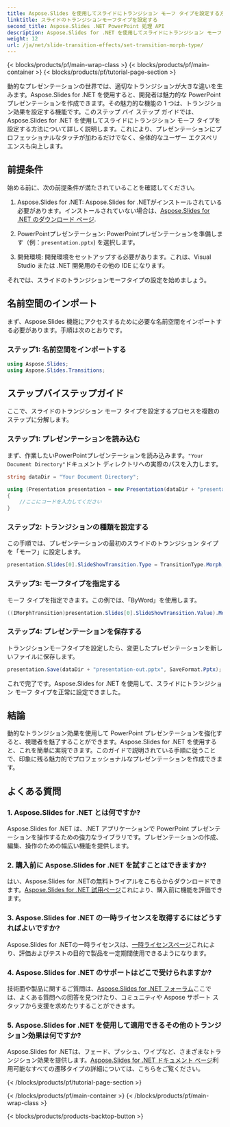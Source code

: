 ```yaml
---
title: Aspose.Slides を使用してスライドにトランジション モーフ タイプを設定する方法
linktitle: スライドのトランジションモーフタイプを設定する
second_title: Aspose.Slides .NET PowerPoint 処理 API
description: Aspose.Slides for .NET を使用してスライドにトランジション モーフ タイプを設定する方法を学びます。コード例付きのステップ バイ ステップ ガイド。今すぐプレゼンテーションを強化しましょう。
weight: 12
url: /ja/net/slide-transition-effects/set-transition-morph-type/
---
```


{< blocks/products/pf/main-wrap-class >}
{< blocks/products/pf/main-container >}
{< blocks/products/pf/tutorial-page-section >}


動的なプレゼンテーションの世界では、適切なトランジションが大きな違いを生みます。Aspose.Slides for .NET を使用すると、開発者は魅力的な PowerPoint プレゼンテーションを作成できます。その魅力的な機能の 1 つは、トランジション効果を設定する機能です。このステップ バイ ステップ ガイドでは、Aspose.Slides for .NET を使用してスライドにトランジション モーフ タイプを設定する方法について詳しく説明します。これにより、プレゼンテーションにプロフェッショナルなタッチが加わるだけでなく、全体的なユーザー エクスペリエンスも向上します。

## 前提条件

始める前に、次の前提条件が満たされていることを確認してください。

1.  Aspose.Slides for .NET: Aspose.Slides for .NETがインストールされている必要があります。インストールされていない場合は、[Aspose.Slides for .NET のダウンロード ページ](https://releases.aspose.com/slides/net/).

2.  PowerPointプレゼンテーション: PowerPointプレゼンテーションを準備します（例：`presentation.pptx`) を選択します。

3. 開発環境: 開発環境をセットアップする必要があります。これは、Visual Studio または .NET 開発用のその他の IDE になります。

それでは、スライドのトランジションモーフタイプの設定を始めましょう。

## 名前空間のインポート

まず、Aspose.Slides 機能にアクセスするために必要な名前空間をインポートする必要があります。手順は次のとおりです。

### ステップ1: 名前空間をインポートする

```csharp
using Aspose.Slides;
using Aspose.Slides.Transitions;
```

## ステップバイステップガイド

ここで、スライドのトランジション モーフ タイプを設定するプロセスを複数のステップに分解します。

### ステップ1: プレゼンテーションを読み込む

まず、作業したいPowerPointプレゼンテーションを読み込みます。`"Your Document Directory"`ドキュメント ディレクトリへの実際のパスを入力します。

```csharp
string dataDir = "Your Document Directory";

using (Presentation presentation = new Presentation(dataDir + "presentation.pptx"))
{
    //ここにコードを入力してください
}
```

### ステップ2: トランジションの種類を設定する

この手順では、プレゼンテーションの最初のスライドのトランジション タイプを「モーフ」に設定します。

```csharp
presentation.Slides[0].SlideShowTransition.Type = TransitionType.Morph;
```

### ステップ3: モーフタイプを指定する

モーフ タイプを指定できます。この例では、「ByWord」を使用します。

```csharp
((IMorphTransition)presentation.Slides[0].SlideShowTransition.Value).MorphType = TransitionMorphType.ByWord;
```

### ステップ4: プレゼンテーションを保存する

トランジションモーフタイプを設定したら、変更したプレゼンテーションを新しいファイルに保存します。

```csharp
presentation.Save(dataDir + "presentation-out.pptx", SaveFormat.Pptx);
```

これで完了です。Aspose.Slides for .NET を使用して、スライドにトランジション モーフ タイプを正常に設定できました。

## 結論

動的なトランジション効果を使用して PowerPoint プレゼンテーションを強化すると、視聴者を魅了することができます。Aspose.Slides for .NET を使用すると、これを簡単に実現できます。このガイドで説明されている手順に従うことで、印象に残る魅力的でプロフェッショナルなプレゼンテーションを作成できます。

## よくある質問

### 1. Aspose.Slides for .NET とは何ですか?

Aspose.Slides for .NET は、.NET アプリケーションで PowerPoint プレゼンテーションを操作するための強力なライブラリです。プレゼンテーションの作成、編集、操作のための幅広い機能を提供します。

### 2. 購入前に Aspose.Slides for .NET を試すことはできますか?

はい、Aspose.Slides for .NETの無料トライアルをこちらからダウンロードできます。[Aspose.Slides for .NET 試用ページ](https://releases.aspose.com/)これにより、購入前に機能を評価できます。

### 3. Aspose.Slides for .NET の一時ライセンスを取得するにはどうすればよいですか?

 Aspose.Slides for .NETの一時ライセンスは、[一時ライセンスページ](https://purchase.aspose.com/temporary-license/)これにより、評価およびテストの目的で製品を一定期間使用できるようになります。

### 4. Aspose.Slides for .NET のサポートはどこで受けられますか?

技術面や製品に関するご質問は、[Aspose.Slides for .NET フォーラム](https://forum.aspose.com/)ここでは、よくある質問への回答を見つけたり、コミュニティや Aspose サポート スタッフから支援を求めたりすることができます。

### 5. Aspose.Slides for .NET を使用して適用できるその他のトランジション効果は何ですか?

 Aspose.Slides for .NETは、フェード、プッシュ、ワイプなど、さまざまなトランジション効果を提供します。[Aspose.Slides for .NET ドキュメント ページ](https://reference.aspose.com/slides/net/)利用可能なすべての遷移タイプの詳細については、こちらをご覧ください。


{< /blocks/products/pf/tutorial-page-section >}

{< /blocks/products/pf/main-container >}
{< /blocks/products/pf/main-wrap-class >}

{< blocks/products/products-backtop-button >}
